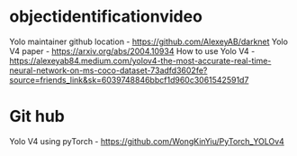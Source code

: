 # objectidentificationvideo
Yolo maintainer github location - https://github.com/AlexeyAB/darknet
Yolo V4 paper - https://arxiv.org/abs/2004.10934
How to use Yolo V4 - https://alexeyab84.medium.com/yolov4-the-most-accurate-real-time-neural-network-on-ms-coco-dataset-73adfd3602fe?source=friends_link&sk=6039748846bbcf1d960c3061542591d7


# Git hub
Yolo V4 using pyTorch - https://github.com/WongKinYiu/PyTorch_YOLOv4
